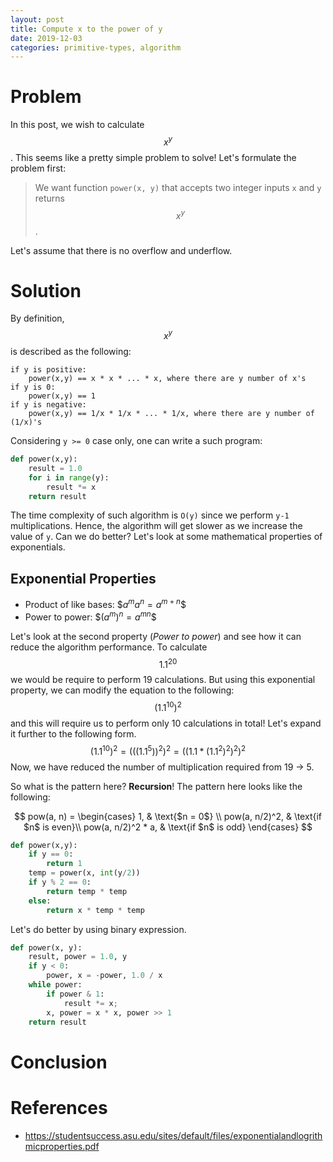 ```yaml
---
layout: post
title: Compute x to the power of y
date: 2019-12-03
categories: primitive-types, algorithm
---
```


# Problem
In this post, we wish to calculate $$x^y$$. This seems like a pretty simple problem to solve! Let's formulate the problem first:

> We want function `power(x, y)` that accepts two integer inputs `x` and `y` returns $$x^y$$.

Let's assume that there is no overflow and underflow.

# Solution

By definition, $$x^y$$ is described as the following:

```
if y is positive:
    power(x,y) == x * x * ... * x, where there are y number of x's
if y is 0:
    power(x,y) == 1 
if y is negative:
    power(x,y) == 1/x * 1/x * ... * 1/x, where there are y number of (1/x)'s
```

Considering `y >= 0` case only, one can write a such program:

```python
def power(x,y):
    result = 1.0
    for i in range(y):
        result *= x
    return result
```

The time complexity of such algorithm is `O(y)` since we perform `y-1` multiplications. Hence, the algorithm will get slower as we increase the value of `y`. Can we do better? Let's look at some mathematical properties of exponentials.

## Exponential Properties
- Product of like bases: \$$a^ma^n = a^{m+n}$$
- Power to power: \$$(a^m)^n = a^{mn}$$

Let's look at the second property (_Power to power_) and see how it can reduce the algorithm performance. To calculate $$1.1^{20}$$ we would be require to perform 19 calculations. But using this exponential property, we can modify the equation to the following: $$(1.1^{10})^2$$ and this will require us to perform only 10 calculations in total! Let's expand it further to the following form.
$$
(1.1^{10})^2 = (((1.1^5))^2)^2 = ((1.1 * (1.1^2)^2)^2)^2
$$
Now, we have reduced the number of multiplication required from 19 -> 5.

So what is the pattern here? **Recursion**! The pattern here looks like the following:

$$ 
pow(a, n) =
    \begin{cases}
        1,                  & \text{$n = 0$} \\
        pow(a, n/2)^2,      & \text{if $n$ is even}\\
        pow(a, n/2)^2 * a,  & \text{if $n$ is odd}
    \end{cases}
$$

```python
def power(x,y):
    if y == 0:
        return 1
    temp = power(x, int(y/2))
    if y % 2 == 0:
        return temp * temp
    else:
        return x * temp * temp
```

Let's do better by using binary expression.
```python
def power(x, y):
    result, power = 1.0, y
    if y < 0:
        power, x = -power, 1.0 / x
    while power:
        if power & 1:
            result *= x;
        x, power = x * x, power >> 1
    return result
```

# Conclusion

# References
- https://studentsuccess.asu.edu/sites/default/files/exponentialandlogrithmicproperties.pdf
